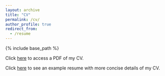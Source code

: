 ```yaml
---
layout: archive
title: "CV"
permalink: /cv/
author_profile: true
redirect_from:
  - /resume
---
```


{% include base_path %}

Click [here](https://jdosbo.github.io/files/CV.pdf) to access a PDF of my CV.

Click [here](https://jdosbo.github.io/files/resume.pdf) to see an example resume with more concise details of my CV.

